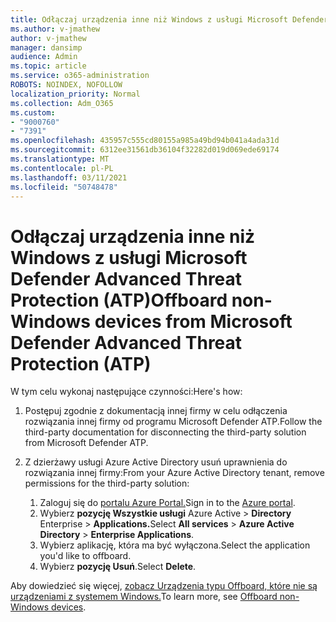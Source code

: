 ```yaml
---
title: Odłączaj urządzenia inne niż Windows z usługi Microsoft Defender Advanced Threat Protection (ATP)
ms.author: v-jmathew
author: v-jmathew
manager: dansimp
audience: Admin
ms.topic: article
ms.service: o365-administration
ROBOTS: NOINDEX, NOFOLLOW
localization_priority: Normal
ms.collection: Adm_O365
ms.custom:
- "9000760"
- "7391"
ms.openlocfilehash: 435957c555cd80155a985a49bd94b041a4ada31d
ms.sourcegitcommit: 6312ee31561db36104f32282d019d069ede69174
ms.translationtype: MT
ms.contentlocale: pl-PL
ms.lasthandoff: 03/11/2021
ms.locfileid: "50748478"
---
```

# <a name="offboard-non-windows-devices-from-microsoft-defender-advanced-threat-protection-atp"></a><span data-ttu-id="9a9eb-102">Odłączaj urządzenia inne niż Windows z usługi Microsoft Defender Advanced Threat Protection (ATP)</span><span class="sxs-lookup"><span data-stu-id="9a9eb-102">Offboard non-Windows devices from Microsoft Defender Advanced Threat Protection (ATP)</span></span>

<span data-ttu-id="9a9eb-103">W tym celu wykonaj następujące czynności:</span><span class="sxs-lookup"><span data-stu-id="9a9eb-103">Here's how:</span></span>

1. <span data-ttu-id="9a9eb-104">Postępuj zgodnie z dokumentacją innej firmy w celu odłączenia rozwiązania innej firmy od programu Microsoft Defender ATP.</span><span class="sxs-lookup"><span data-stu-id="9a9eb-104">Follow the third-party documentation for disconnecting the third-party solution from Microsoft Defender ATP.</span></span>
2. <span data-ttu-id="9a9eb-105">Z dzierżawy usługi Azure Active Directory usuń uprawnienia do rozwiązania innej firmy:</span><span class="sxs-lookup"><span data-stu-id="9a9eb-105">From your Azure Active Directory tenant, remove permissions for the third-party solution:</span></span>

    1. <span data-ttu-id="9a9eb-106">Zaloguj się do [portalu Azure Portal.](https://go.microsoft.com/fwlink/?linkid=2125612)</span><span class="sxs-lookup"><span data-stu-id="9a9eb-106">Sign in to the [Azure portal](https://go.microsoft.com/fwlink/?linkid=2125612).</span></span>
    1. <span data-ttu-id="9a9eb-107">Wybierz **pozycję Wszystkie usługi** Azure Active  >  **Directory** Enterprise  >  **Applications.**</span><span class="sxs-lookup"><span data-stu-id="9a9eb-107">Select **All services** > **Azure Active Directory** > **Enterprise Applications**.</span></span>
    1. <span data-ttu-id="9a9eb-108">Wybierz aplikację, która ma być wyłączona.</span><span class="sxs-lookup"><span data-stu-id="9a9eb-108">Select the application you'd like to offboard.</span></span>
    1. <span data-ttu-id="9a9eb-109">Wybierz **pozycję Usuń**.</span><span class="sxs-lookup"><span data-stu-id="9a9eb-109">Select **Delete**.</span></span>

<span data-ttu-id="9a9eb-110">Aby dowiedzieć się więcej, [zobacz Urządzenia typu Offboard, które nie są urządzeniami z systemem Windows.](https://go.microsoft.com/fwlink/?linkid=2143630)</span><span class="sxs-lookup"><span data-stu-id="9a9eb-110">To learn more, see [Offboard non-Windows devices](https://go.microsoft.com/fwlink/?linkid=2143630).</span></span>
